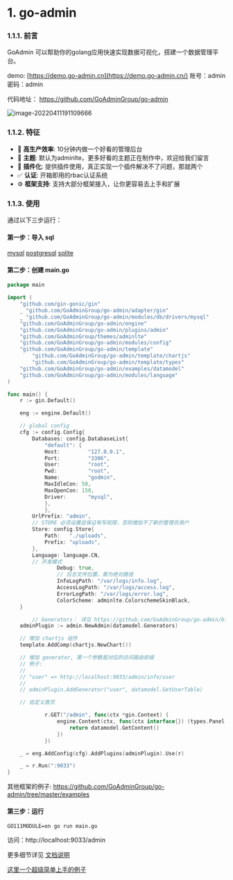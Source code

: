 # 1. go-admin

### 1.1.1. 前言

GoAdmin 可以帮助你的golang应用快速实现数据可视化，搭建一个数据管理平台。

demo: [https://demo.go-admin.cn](https://demo.go-admin.cn/) 账号：admin 密码：admin

代码地址： https://github.com/GoAdminGroup/go-admin

![image-20220411191109666](https://s2.loli.net/2022/04/11/K25yfpIhVOvT4gz.png)

### 1.1.2. 特征

- 🚀 **高生产效率**: 10分钟内做一个好看的管理后台
- 🎨 **主题**: 默认为adminlte，更多好看的主题正在制作中，欢迎给我们留言
- 🔢 **插件化**: 提供插件使用，真正实现一个插件解决不了问题，那就两个
- ✅ **认证**: 开箱即用的rbac认证系统
- ⚙️ **框架支持**: 支持大部分框架接入，让你更容易去上手和扩展

### 1.1.3. 使用

通过以下三步运行：

#### 第一步：导入 sql

[mysql](https://raw.githubusercontent.com/GoAdminGroup/go-admin/master/data/admin.sql) [postgresql](https://raw.githubusercontent.com/GoAdminGroup/go-admin/master/data/admin.pgsql) [sqlite](https://raw.githubusercontent.com/GoAdminGroup/go-admin/master/data/admin.db)

#### 第二步：创建 main.go

```go
package main

import (
    "github.com/gin-gonic/gin"
    _ "github.com/GoAdminGroup/go-admin/adapter/gin"
    _ "github.com/GoAdminGroup/go-admin/modules/db/drivers/mysql"
    "github.com/GoAdminGroup/go-admin/engine"
    "github.com/GoAdminGroup/go-admin/plugins/admin"
    "github.com/GoAdminGroup/themes/adminlte"
    "github.com/GoAdminGroup/go-admin/modules/config"
    "github.com/GoAdminGroup/go-admin/template"
        "github.com/GoAdminGroup/go-admin/template/chartjs"
        "github.com/GoAdminGroup/go-admin/template/types"
    "github.com/GoAdminGroup/go-admin/examples/datamodel"
    "github.com/GoAdminGroup/go-admin/modules/language"
)

func main() {
    r := gin.Default()

    eng := engine.Default()

    // global config
    cfg := config.Config{
        Databases: config.DatabaseList{
            "default": {
            Host:         "127.0.0.1",
            Port:         "3306",
            User:         "root",
            Pwd:          "root",
            Name:         "godmin",
            MaxIdleCon: 50,
            MaxOpenCon: 150,
            Driver:       "mysql",
            },
            },
        UrlPrefix: "admin",
        // STORE 必须设置且保证有写权限，否则增加不了新的管理员用户
        Store: config.Store{
            Path:   "./uploads",
            Prefix: "uploads",
        },
        Language: language.CN, 
        // 开发模式
                Debug: true,
                // 日志文件位置，需为绝对路径
                InfoLogPath: "/var/logs/info.log",
                AccessLogPath: "/var/logs/access.log",
                ErrorLogPath: "/var/logs/error.log",
                ColorScheme: adminlte.ColorschemeSkinBlack,
    }

        // Generators： 详见 https://github.com/GoAdminGroup/go-admin/blob/master/examples/datamodel/tables.go
    adminPlugin := admin.NewAdmin(datamodel.Generators)

    // 增加 chartjs 组件
    template.AddComp(chartjs.NewChart())

    // 增加 generator, 第一个参数是对应的访问路由前缀
    // 例子:
    //
    // "user" => http://localhost:9033/admin/info/user
    //
    // adminPlugin.AddGenerator("user", datamodel.GetUserTable)

    // 自定义首页

            r.GET("/admin", func(ctx *gin.Context) {
                engine.Content(ctx, func(ctx interface{}) (types.Panel, error) {
                    return datamodel.GetContent()
                })
            })

    _ = eng.AddConfig(cfg).AddPlugins(adminPlugin).Use(r)

    _ = r.Run(":9033")
}
```

其他框架的例子: https://github.com/GoAdminGroup/go-admin/tree/master/examples

#### 第三步：运行

```shell
GO111MODULE=on go run main.go
```

访问：http://localhost:9033/admin

更多细节详见 [文档说明](http://www.go-admin.cn/docs/#/README)

[这里一个超级简单上手的例子](https://github.com/GoAdminGroup/example)